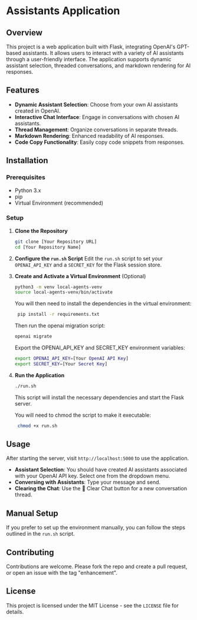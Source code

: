 # Assistants Application

## Overview
This project is a web application built with Flask, integrating OpenAI's GPT-based assistants. It allows users to interact with a variety of AI assistants through a user-friendly interface. The application supports dynamic assistant selection, threaded conversations, and markdown rendering for AI responses.

## Features
- **Dynamic Assistant Selection**: Choose from your own AI assistants created in OpenAI.
- **Interactive Chat Interface**: Engage in conversations with chosen AI assistants.
- **Thread Management**: Organize conversations in separate threads.
- **Markdown Rendering**: Enhanced readability of AI responses.
- **Code Copy Functionality**: Easily copy code snippets from responses.

## Installation

### Prerequisites
- Python 3.x
- pip
- Virtual Environment (recommended)

### Setup
1. **Clone the Repository**
   ```sh
   git clone [Your Repository URL]
   cd [Your Repository Name]
   ```

2. **Configure the `run.sh` Script**
   Edit the `run.sh` script to set your `OPENAI_API_KEY` and a `SECRET_KEY` for the Flask session store.

3. **Create and Activate a Virtual Environment** (Optional)
   ```sh
   python3 -m venv local-agents-venv
   source local-agents-venv/bin/activate
   ```

   You will then need to install the dependencies in the virtual environment:
   ```sh
    pip install -r requirements.txt
    ```

    Then run the openai migration script:
    ```sh
    openai migrate
    ```

    Export the OPENAI_API_KEY and SECRET_KEY environment variables:
    ```sh
    export OPENAI_API_KEY=[Your OpenAI API Key]
    export SECRET_KEY=[Your Secret Key]
    ```


4. **Run the Application**
   ```sh
   ./run.sh
   ```
   This script will install the necessary dependencies and start the Flask server.

   You will need to chmod the script to make it executable:
   ```sh
    chmod +x run.sh
    ```

## Usage
After starting the server, visit `http://localhost:5000` to use the application. 

- **Assistant Selection**: You should have created AI assistants associated with your OpenAI API key. Select one from the dropdown menu.
- **Conversing with Assistants**: Type your message and send.
- **Clearing the Chat**: Use the 🧽 Clear Chat button for a new conversation thread.

## Manual Setup
If you prefer to set up the environment manually, you can follow the steps outlined in the `run.sh` script.

## Contributing
Contributions are welcome. Please fork the repo and create a pull request, or open an issue with the tag "enhancement".

## License
This project is licensed under the MIT License - see the `LICENSE` file for details.
